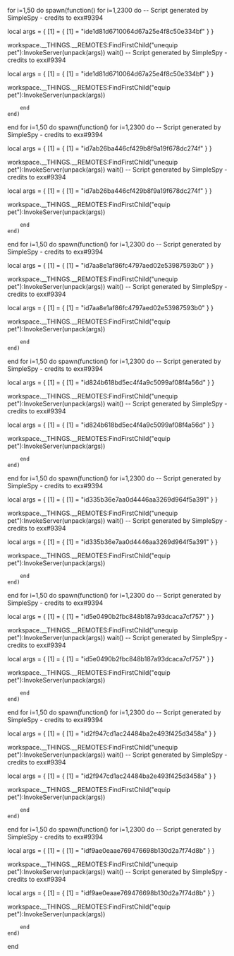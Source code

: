 for i=1,50 do
    spawn(function()
        for i=1,2300 do 
          -- Script generated by SimpleSpy - credits to exx#9394

local args = {
    [1] = {
        [1] = "ide1d81d6710064d67a25e4f8c50e334bf"
    }
}

workspace.__THINGS.__REMOTES:FindFirstChild("unequip pet"):InvokeServer(unpack(args))
wait()
-- Script generated by SimpleSpy - credits to exx#9394

local args = {
    [1] = {
        [1] = "ide1d81d6710064d67a25e4f8c50e334bf"
    }
}

workspace.__THINGS.__REMOTES:FindFirstChild("equip pet"):InvokeServer(unpack(args))

        end
    end) 
end
for i=1,50 do
    spawn(function()
        for i=1,2300 do 
          -- Script generated by SimpleSpy - credits to exx#9394

local args = {
    [1] = {
        [1] = "id7ab26ba446cf429b8f9a19f678dc274f"
    }
}

workspace.__THINGS.__REMOTES:FindFirstChild("unequip pet"):InvokeServer(unpack(args))
wait()
-- Script generated by SimpleSpy - credits to exx#9394

local args = {
    [1] = {
        [1] = "id7ab26ba446cf429b8f9a19f678dc274f"
    }
}

workspace.__THINGS.__REMOTES:FindFirstChild("equip pet"):InvokeServer(unpack(args))

        end
    end) 
end
for i=1,50 do
    spawn(function()
        for i=1,2300 do 
          -- Script generated by SimpleSpy - credits to exx#9394

local args = {
    [1] = {
        [1] = "id7aa8e1af86fc4797aed02e53987593b0"
    }
}

workspace.__THINGS.__REMOTES:FindFirstChild("unequip pet"):InvokeServer(unpack(args))
wait()
-- Script generated by SimpleSpy - credits to exx#9394

local args = {
    [1] = {
        [1] = "id7aa8e1af86fc4797aed02e53987593b0"
    }
}

workspace.__THINGS.__REMOTES:FindFirstChild("equip pet"):InvokeServer(unpack(args))

        end
    end) 
end
for i=1,50 do
    spawn(function()
        for i=1,2300 do 
          -- Script generated by SimpleSpy - credits to exx#9394

local args = {
    [1] = {
        [1] = "id824b618bd5ec4f4a9c5099af08f4a56d"
    }
}

workspace.__THINGS.__REMOTES:FindFirstChild("unequip pet"):InvokeServer(unpack(args))
wait()
-- Script generated by SimpleSpy - credits to exx#9394

local args = {
    [1] = {
        [1] = "id824b618bd5ec4f4a9c5099af08f4a56d"
    }
}

workspace.__THINGS.__REMOTES:FindFirstChild("equip pet"):InvokeServer(unpack(args))

        end
    end) 
end
for i=1,50 do
    spawn(function()
        for i=1,2300 do 
          -- Script generated by SimpleSpy - credits to exx#9394

local args = {
    [1] = {
        [1] = "id335b36e7aa0d4446aa3269d964f5a391"
    }
}

workspace.__THINGS.__REMOTES:FindFirstChild("unequip pet"):InvokeServer(unpack(args))
wait()
-- Script generated by SimpleSpy - credits to exx#9394

local args = {
    [1] = {
        [1] = "id335b36e7aa0d4446aa3269d964f5a391"
    }
}

workspace.__THINGS.__REMOTES:FindFirstChild("equip pet"):InvokeServer(unpack(args))

        end
    end) 
end
for i=1,50 do
    spawn(function()
        for i=1,2300 do 
          -- Script generated by SimpleSpy - credits to exx#9394

local args = {
    [1] = {
        [1] = "id5e0490b2fbc848b187a93dcaca7cf757"
    }
}

workspace.__THINGS.__REMOTES:FindFirstChild("unequip pet"):InvokeServer(unpack(args))
wait()
-- Script generated by SimpleSpy - credits to exx#9394

local args = {
    [1] = {
        [1] = "id5e0490b2fbc848b187a93dcaca7cf757"
    }
}

workspace.__THINGS.__REMOTES:FindFirstChild("equip pet"):InvokeServer(unpack(args))

        end
    end) 
end
for i=1,50 do
    spawn(function()
        for i=1,2300 do 
          -- Script generated by SimpleSpy - credits to exx#9394

local args = {
    [1] = {
        [1] = "id2f947cd1ac24484ba2e493f425d3458a"
    }
}

workspace.__THINGS.__REMOTES:FindFirstChild("unequip pet"):InvokeServer(unpack(args))
wait()
-- Script generated by SimpleSpy - credits to exx#9394

local args = {
    [1] = {
        [1] = "id2f947cd1ac24484ba2e493f425d3458a"
    }
}

workspace.__THINGS.__REMOTES:FindFirstChild("equip pet"):InvokeServer(unpack(args))

        end
    end) 
end
for i=1,50 do
    spawn(function()
        for i=1,2300 do 
          -- Script generated by SimpleSpy - credits to exx#9394

local args = {
    [1] = {
        [1] = "idf9ae0eaae769476698b130d2a7f74d8b"
    }
}

workspace.__THINGS.__REMOTES:FindFirstChild("unequip pet"):InvokeServer(unpack(args))
wait()
-- Script generated by SimpleSpy - credits to exx#9394

local args = {
    [1] = {
        [1] = "idf9ae0eaae769476698b130d2a7f74d8b"
    }
}

workspace.__THINGS.__REMOTES:FindFirstChild("equip pet"):InvokeServer(unpack(args))

        end
    end) 
end
